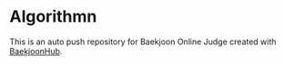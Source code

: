 # Algorithmn
This is an auto push repository for Baekjoon Online Judge created with [BaekjoonHub](https://github.com/BaekjoonHub/BaekjoonHub).
